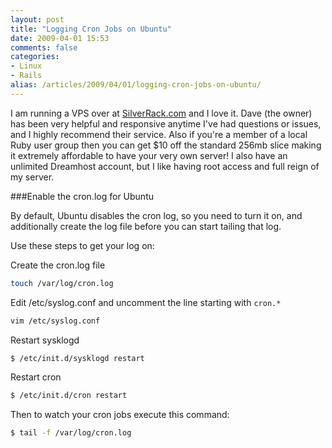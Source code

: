```yaml
---
layout: post
title: "Logging Cron Jobs on Ubuntu"
date: 2009-04-01 15:53
comments: false
categories: 
- Linux
- Rails 
alias: /articles/2009/04/01/logging-cron-jobs-on-ubuntu/
---
```


I am running a VPS over at [SilverRack.com](http://silverrack.com) and I love it. Dave (the owner) has been very helpful and responsive anytime I've had questions or issues, and I highly recommend their service. Also if you're a member of a local Ruby user group then you can get $10 off the standard 256mb slice making it extremely affordable to have your very own server! I also have an unlimited Dreamhost account, but I like having root access and full reign of my server.

###Enable the cron.log for Ubuntu

By default, Ubuntu disables the cron log, so you need to turn it on, and additionally create the log file before you can start tailing that log.

<!-- more -->

Use these steps to get your log on:

Create the cron.log file
```bash
touch /var/log/cron.log
```

Edit /etc/syslog.conf and uncomment the line starting with `cron.*` 
```bash
vim /etc/syslog.conf 
```

Restart sysklogd

```bash
$ /etc/init.d/sysklogd restart
```

Restart cron

```bash
$ /etc/init.d/cron restart
```

Then to watch your cron jobs execute this command:

```bash
$ tail -f /var/log/cron.log
```
